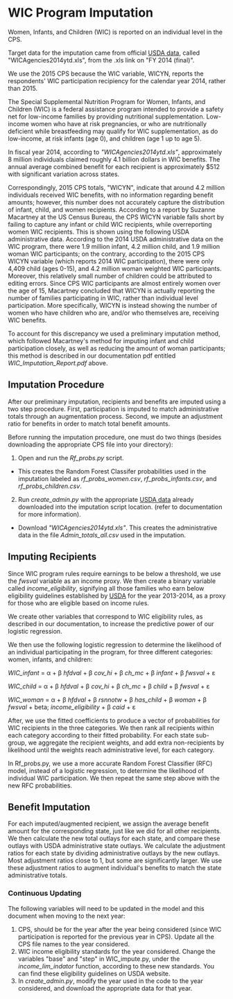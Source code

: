 # WIC Program Imputation

Women, Infants, and Children (WIC) is reported on an individual level in the CPS.

Target data for the imputation came from official [USDA data](https://www.fns.usda.gov/pd/wic-program),
called "WICAgencies2014ytd.xls", from the .xls link on "FY 2014 (final)". 

We use the 2015 CPS because the WIC variable, WICYN, reports the respondents' WIC participation recipiency for the calendar year 2014, rather than 2015.


The Special Supplemental Nutrition Program for Women, Infants, and Children (WIC) is a federal
assistance program intended to provide a safety net for low-income families by providing nutritional
supplementation. Low-income women who have at risk pregnancies, or who are nutritionally deficient
while breastfeeding may qualify for WIC supplementation, as do low-income, at risk infants (age 0),
and children (age 1 up to age 5).


In fiscal year 2014, according to _"WICAgencies2014ytd.xls"_,
approximately 8 million individuals claimed roughly 4.1 billion dollars in WIC benefits. The annual average combined benefit for each recipient is approximately $512 with significant variation across states.

Correspondingly, 2015 CPS totals, "WICYN", indicate that around 4.2 million individuals received WIC benefits, with no information regarding benefit amounts; 
however, this number does not accurately capture the distribution of infant, child,
and women recipients. According to a report by Suzanne Macartney at the US Census Bureau, the
CPS WICYN variable falls short by failing to capture any infant or child WIC recipients, while
overreporting women WIC recipients. This is shown using the following USDA administrative data.
According to the 2014 USDA administrative data on the WIC program, there were 1.9 million infant, 4.2
million child, and 1.9 million woman WIC participants; on the contrary, according to the 2015 CPS
WICYN variable (which reports 2014 WIC participation), there were only 4,409 child (ages 0-15),
and 4.2 million woman weighted WIC participants. Moreover, this relatively small number of
children could be attributed to editing errors. Since CPS WIC participants are almost entirely women
over the age of 15, Macartney concluded that WICYN is actually reporting the number of families
participating in WIC, rather than individual level participation. More specifically, WICYN is instead
showing the number of women who have children who are, and/or who themselves are, receiving
WIC benefits. 

To account for this discrepancy we used a preliminary imputation method, which followed
Macartney's method for imputing infant and child participation closely, as well as reducing the
amount of woman participants; this method is described in our documentation pdf entitled _WIC\_Imputation\_Report.pdf_ above. 


## Imputation Procedure

After our preliminary imputation, recipients and benefits are imputed using a two step procedure. First, participation
is imputed to match administrative totals through an augmentation process.
Second, we impute an adjustment ratio for benefits in order to match total benefit amounts.

Before running the imputation procedure, one must do two things (besides downloading the appropriate CPS file into your directory):

1. Open and run the _Rf\_probs.py_ script. 
- This creates the Random Forest Classifer probabilities used in the imputation labeled as _rf\_probs\_women.csv_, _rf\_probs\_infants.csv_, and _rf\_probs\_children.csv_. 

2. Run _create\_admin.py_ with the appropriate [USDA data](https://www.fns.usda.gov/pd/wic-program) already downloaded into the imputation script location.  (refer to documentation for more information).
- Download _"WICAgencies2014ytd.xls"_. This creates the administrative data in the file _Admin\_totals\_all.csv_ used in the imputation.

## Imputing Recipients

Since WIC program rules require earnings to be below a threshold, we use the _fwsval_ variable as an income proxy. We then create a binary variable called _income\_eligibility_, signifying all those families who earn below eligibility guidelines established by [USDA](https://www.fns.usda.gov/wic/wic-income-eligibility-guidelines-2012-2013) for the year 2013-2014, as a proxy for those who are eligible based on income rules.

We create other variables that correspond to WIC eligibility rules, as described in our documentation, to increase the predictive power of our logistic regression.

We then use the following logistic regression to determine the likelihood of an individual
participating in the program, for three different categories: women, infants, and children:

_WIC\_infant_ = &alpha; + &beta; _hfdval_ + &beta; _cov\_hi_ +
                        &beta; _ch\_mc_ + &beta; _infant_ +
                        &beta; _fwsval_ + &epsilon;
			

_WIC\_child_ = &alpha; + &beta; _hfdval_ + &beta; _cov\_hi_ +
                        &beta; _ch\_mc_ + &beta; _child_ +
                        &beta; _fwsval_ + &epsilon;

_WIC\_woman_ = &alpha; + &beta; _hfdval_ + &beta; _rsnnotw_ +
                        &beta; _has\_child_ + &beta; _woman_ +
                        &beta; _fwsval_ + beta; _income\_eligibility_ + &beta; _caid_ +
			&epsilon;


After, we use the fitted coefficients to produce a vector of
probabilities for WIC recipients in the three categories. We then rank all recipients within each
category according to their fitted probability. For each state sub-group, we aggregate the recipient
weights, and add extra non-recipients by likelihood until the weights reach administrative level, for
each category.

In Rf_probs.py, we use a more accurate Random Forest Classifier (RFC) model, instead of a logistic regression, to determine the
likelihood of individual WIC participation. We then repeat the same step above with the new RFC probabilities.

## Benefit Imputation

For each imputed/augmented recipient, we assign the average benefit amount for the corresponding
state, just like we did for all other recipients. We then calculate the new total outlays for each state,
and compare these outlays with USDA administrative state outlays. We calculate the adjustment
ratios for each state by dividing administrative outlays by the new outlays. Most adjustment ratios
close to 1, but some are significantly larger. We use these adjustment ratios to augment individual's
benefits to match the state administrative totals.

### Continuous Updating
The following variables will need to be updated in the model and this document
when moving to the next year:
1. CPS, should be for the year after the year being considered (since WIC participation is reported for the previous year in CPS). Update all the CPS file names to the year considered.
2. WIC income eligibility standards for the year considered. Change the variables "base" and "step" in WIC\_impute.py, under the _income\_lim\_indator_ function, according to these new standards. You can find these eligibility guidelines on USDA website.
3. In _create\_admin.py_, modify the year used in the code to the year considered, and download the appropriate data for that year.
